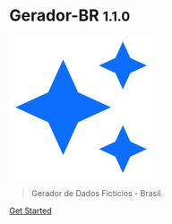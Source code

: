 # Gerador-BR <small>1.1.0</small>

![logo](_media/icon-128.svg)

> Gerador de Dados Fictícios - Brasil.

<!-- [NPM](https://www.npmjs.com/package/gerador-br) -->
<!-- [GitHub](https://github.com/marcelo-lourenco/gerador-br) -->
[Get Started](comecando.md)

